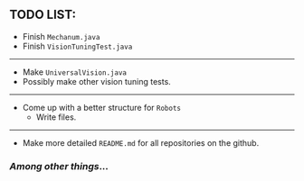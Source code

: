 ## TODO LIST:
 - Finish `Mechanum.java`
 - Finish `VisionTuningTest.java`
 ---
 - Make `UniversalVision.java`
 - Possibly make other vision tuning tests.
 ---
 - Come up with a better structure for `Robots`
 	- Write files.
 ---
 - Make more detailed `README.md` for all repositories on the github.
### *Among other things*...
